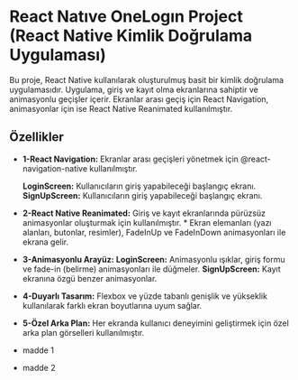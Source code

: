 # React Natıve OneLogın Project (React Native Kimlik Doğrulama Uygulaması)

Bu proje, React Native kullanılarak oluşturulmuş basit bir kimlik doğrulama uygulamasıdır. Uygulama, giriş ve kayıt olma ekranlarına sahiptir ve animasyonlu geçişler içerir. Ekranlar arası geçiş için React Navigation, animasyonlar için ise React Native Reanimated kullanılmıştır.

## Özellikler

- **1-React Navigation:**
  Ekranlar arası geçişleri yönetmek için @react-navigation-native kullanılmıştır.

  **LoginScreen:** Kullanıcıların giriş yapabileceği başlangıç ekranı.
  **SignUpScreen:** Kullanıcıların giriş yapabileceği başlangıç ekranı.

- **2-React Native Reanimated:**
  Giriş ve kayıt ekranlarında pürüzsüz animasyonlar oluşturmak için kullanılmıştır. \* Ekran elemanları (yazı alanları, butonlar, resimler), FadeInUp ve FadeInDown animasyonları ile ekrana gelir.

- **3-Animasyonlu Arayüz:**
  **LoginScreen:** Animasyonlu ışıklar, giriş formu ve fade-in (belirme) animasyonları ile düğmeler.
  **SignUpScreen:** Kayıt ekranına özgü benzer animasyonlar.

- **4-Duyarlı Tasarım:** Flexbox ve yüzde tabanlı genişlik ve yükseklik kullanılarak farklı ekran boyutlarına uyum sağlar.
- **5-Özel Arka Plan:** Her ekranda kullanıcı deneyimini geliştirmek için özel arka plan görselleri kullanılmıştır.

- madde 1

* madde 2
